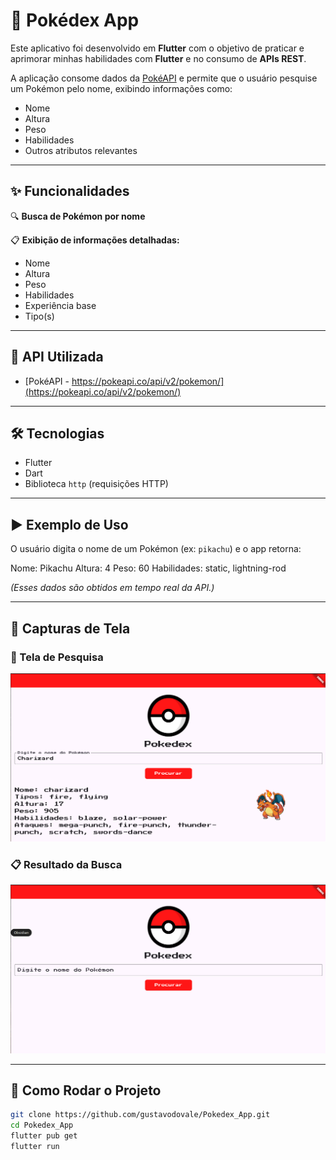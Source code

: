 # 📱 Pokédex App

Este aplicativo foi desenvolvido em **Flutter** com o objetivo de praticar e aprimorar minhas habilidades com **Flutter** e no consumo de **APIs REST**.

A aplicação consome dados da [PokéAPI](https://pokeapi.co/api/v2/pokemon/) e permite que o usuário pesquise um Pokémon pelo nome, exibindo informações como:

- Nome
- Altura
- Peso
- Habilidades
- Outros atributos relevantes

---

## ✨ Funcionalidades

🔍 **Busca de Pokémon por nome**

📋 **Exibição de informações detalhadas:**
- Nome
- Altura
- Peso
- Habilidades
- Experiência base
- Tipo(s)

---

## 🔗 API Utilizada

- [PokéAPI - https://pokeapi.co/api/v2/pokemon/](https://pokeapi.co/api/v2/pokemon/)

---

## 🛠️ Tecnologias

- Flutter
- Dart
- Biblioteca `http` (requisições HTTP)

---

## ▶️ Exemplo de Uso

O usuário digita o nome de um Pokémon (ex: `pikachu`) e o app retorna:

Nome: Pikachu
Altura: 4
Peso: 60
Habilidades: static, lightning-rod

*(Esses dados são obtidos em tempo real da API.)*

---

## 📸 Capturas de Tela

### 🔎 Tela de Pesquisa

![Tela de Pesquisa](imgs/Captura%20de%20tela%20de%202025-04-24%2012-07-31.png)

### 📋 Resultado da Busca

![Resultado do Pokémon](imgs/Captura%20de%20tela%20de%202025-04-24%2012-05-49.png)

---

## 🚀 Como Rodar o Projeto

```bash
git clone https://github.com/gustavodovale/Pokedex_App.git
cd Pokedex_App
flutter pub get
flutter run